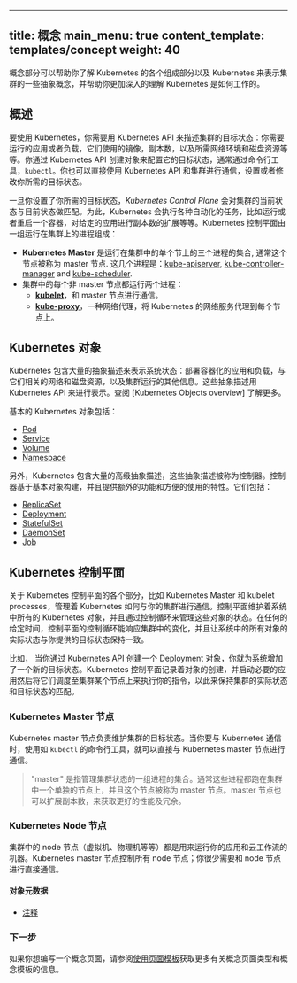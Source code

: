 <!-- ---
title: Concepts
main_menu: true
content_template: templates/concept
weight: 40
--- -->

---
title: 概念
main_menu: true
content_template: templates/concept
weight: 40
---

<!-- The Concepts section helps you learn about the parts of the Kubernetes system and the abstractions Kubernetes uses to represent your cluster, and helps you obtain a deeper understanding of how Kubernetes works. -->

概念部分可以帮助你了解 Kubernetes 的各个组成部分以及 Kubernetes 来表示集群的一些抽象概念，并帮助你更加深入的理解 Kubernetes 是如何工作的。

<!-- ## Overview -->

## 概述

<!-- To work with Kubernetes, you use *Kubernetes API objects* to describe your cluster's *desired state*: what applications or other workloads you want to run, what container images they use, the number of replicas, what network and disk resources you want to make available, and more. You set your desired state by creating objects using the Kubernetes API, typically via the command-line interface, `kubectl`. You can also use the Kubernetes API directly to interact with the cluster and set or modify your desired state. -->

要使用 Kubernetes，你需要用 Kubernetes API 来描述集群的目标状态：你需要运行的应用或者负载，它们使用的镜像，副本数，以及所需网络环境和磁盘资源等等。你通过 Kubernetes API 创建对象来配置它的目标状态，通常通过命令行工具，`kubectl`。你也可以直接使用 Kubernetes API 和集群进行通信，设置或者修改你所需的目标状态。

<!-- Once you've set your desired state, the *Kubernetes Control Plane* works to make the cluster's current state match the desired state. To do so, Kubernetes performs a variety of tasks automatically--such as starting or restarting containers, scaling the number of replicas of a given application, and more. The Kubernetes Control Plane consists of a collection of processes running on your cluster:  -->

一旦你设置了你所需的目标状态，*Kubernetes Control Plane* 会对集群的当前状态与目前状态做匹配。为此，Kubernetes 会执行各种自动化的任务，比如运行或者重启一个容器，对给定的应用进行副本数的扩展等等。Kubernetes 控制平面由一组运行在集群上的进程组成：

<!-- * The **Kubernetes Master** is a collection of three processes that run on a single node in your cluster, which is designated as the master node. Those processes are: [kube-apiserver](/docs/admin/kube-apiserver/), [kube-controller-manager](/docs/admin/kube-controller-manager/) and [kube-scheduler](/docs/admin/kube-scheduler/).
* Each individual non-master node in your cluster runs two processes:
  * **[kubelet](/docs/admin/kubelet/)**, which communicates with the Kubernetes Master.
  * **[kube-proxy](/docs/admin/kube-proxy/)**, a network proxy which reflects Kubernetes networking services on each node. -->

* **Kubernetes Master** 是运行在集群中的单个节上的三个进程的集合, 通常这个节点被称为 master 节点. 这几个进程是：[kube-apiserver](/docs/admin/kube-apiserver/), [kube-controller-manager](/docs/admin/kube-controller-manager/) and [kube-scheduler](/docs/admin/kube-scheduler/).
* 集群中的每个非 master 节点都运行两个进程：
  * **[kubelet](/docs/admin/kubelet/)**，和 master 节点进行通信。
  * **[kube-proxy](/docs/admin/kube-proxy/)**，一种网络代理，将 Kubernetes 的网络服务代理到每个节点上。

<!-- ## Kubernetes Objects -->

## Kubernetes 对象

<!-- Kubernetes contains a number of abstractions that represent the state of your system: deployed containerized applications and workloads, their associated network and disk resources, and other information about what your cluster is doing. These abstractions are represented by objects in the Kubernetes API; see the [Kubernetes Objects overview](/docs/concepts/abstractions/overview/) for more details.  -->

Kubernetes 包含大量的抽象描述来表示系统状态：部署容器化的应用和负载，与它们相关的网络和磁盘资源，以及集群运行的其他信息。这些抽象描述用 Kubernetes API 来进行表示。查阅 [Kubernetes Objects overview] 了解更多。

<!-- The basic Kubernetes objects include: -->

基本的 Kubernetes 对象包括：

* [Pod](/docs/concepts/workloads/pods/pod-overview/)
* [Service](/docs/concepts/services-networking/service/)
* [Volume](/docs/concepts/storage/volumes/)
* [Namespace](/docs/concepts/overview/working-with-objects/namespaces/)

<!-- In addition, Kubernetes contains a number of higher-level abstractions called Controllers. Controllers build upon the basic objects, and provide additional functionality and convenience features. They include: -->

另外，Kubernetes 包含大量的高级抽象描述，这些抽象描述被称为控制器。控制器基于基本对象构建，并且提供额外的功能和方便的使用的特性。它们包括：

* [ReplicaSet](/docs/concepts/workloads/controllers/replicaset/)
* [Deployment](/docs/concepts/workloads/controllers/deployment/)
* [StatefulSet](/docs/concepts/workloads/controllers/statefulset/)
* [DaemonSet](/docs/concepts/workloads/controllers/daemonset/)
* [Job](/docs/concepts/workloads/controllers/jobs-run-to-completion/)

<!-- ## Kubernetes Control Plane -->

## Kubernetes 控制平面

<!-- The various parts of the Kubernetes Control Plane, such as the Kubernetes Master and kubelet processes, govern how Kubernetes communicates with your cluster. The Control Plane maintains a record of all of the Kubernetes Objects in the system, and runs continuous control loops to manage those objects' state. At any given time, the Control Plane's control loops will respond to changes in the cluster and work to make the actual state of all the objects in the system match the desired state that you provided. -->

关于 Kubernetes 控制平面的各个部分，比如 Kubernetes Master 和 kubelet processes，管理着 Kubernetes 如何与你的集群进行通信。控制平面维护着系统中所有的 Kubernetes 对象，并且通过控制循环来管理这些对象的状态。在任何的给定时间，控制平面的控制循环能响应集群中的变化，并且让系统中的所有对象的实际状态与你提供的目标状态保持一致。

<!-- For example, when you use the Kubernetes API to create a Deployment object, you provide a new desired state for the system. The Kubernetes Control Plane records that object creation, and carries out your instructions by starting the required applications and scheduling them to cluster nodes--thus making the cluster's actual state match the desired state. -->

比如， 当你通过 Kubernetes API 创建一个 Deployment 对象，你就为系统增加了一个新的目标状态。Kubernetes 控制平面记录着对象的创建，并启动必要的应用然后将它们调度至集群某个节点上来执行你的指令，以此来保持集群的实际状态和目标状态的匹配。

<!-- ### Kubernetes Master -->

### Kubernetes Master 节点

<!-- The Kubernetes master is responsible for maintaining the desired state for your cluster. When you interact with Kubernetes, such as by using the `kubectl` command-line interface, you're communicating with your cluster's Kubernetes master. -->

Kubernetes master 节点负责维护集群的目标状态。当你要与 Kubernetes 通信时，使用如 `kubectl` 的命令行工具，就可以直接与 Kubernetes master 节点进行通信。

<!-- > The "master" refers to a collection of processes managing the cluster state.  Typically these processes are all run on a single node in the cluster, and this node is also referred to as the master. The master can also be replicated for availability and redundancy. -->

> "master" 是指管理集群状态的一组进程的集合。通常这些进程都跑在集群中一个单独的节点上，并且这个节点被称为 master 节点。master 节点也可以扩展副本数，来获取更好的性能及冗余。

<!-- ### Kubernetes Nodes -->

### Kubernetes Node 节点

<!-- The nodes in a cluster are the machines (VMs, physical servers, etc) that run your applications and cloud workflows. The Kubernetes master controls each node; you'll rarely interact with nodes directly. -->

集群中的 node 节点（虚拟机、物理机等等）都是用来运行你的应用和云工作流的机器。Kubernetes master 节点控制所有 node 节点；你很少需要和 node 节点进行直接通信。

<!-- #### Object Metadata -->

#### 对象元数据


* [注释](/docs/concepts/overview/working-with-objects/annotations/)

### 下一步

<!-- If you would like to write a concept page, see
[Using Page Templates](/docs/home/contribute/page-templates/)
for information about the concept page type and the concept template. -->

如果你想编写一个概念页面，请参阅[使用页面模板](/docs/home/contribute/page-templates/)获取更多有关概念页面类型和概念模板的信息。

